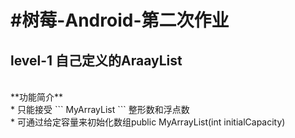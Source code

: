 #树莓-Android-第二次作业
=====================
level-1 自己定义的AraayList
-------------------------
<br>
**功能简介**<br>
* 只能接受
```
MyArrayList<E extends Number>
```
整形数和浮点数<br>
* 可通过给定容量来初始化数组public MyArrayList(int initialCapacity)<br>
